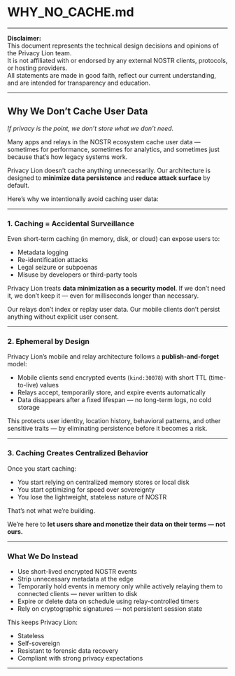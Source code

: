 # WHY_NO_CACHE.md

***

**Disclaimer:**  
This document represents the technical design decisions and opinions of the Privacy Lion team.  
It is not affiliated with or endorsed by any external NOSTR clients, protocols, or hosting providers.  
All statements are made in good faith, reflect our current understanding, and are intended for transparency and education.

***

## Why We Don’t Cache User Data

*If privacy is the point, we don’t store what we don’t need.*

Many apps and relays in the NOSTR ecosystem cache user data — sometimes for performance, sometimes for analytics, and sometimes just because that’s how legacy systems work.

Privacy Lion doesn’t cache anything unnecessarily. Our architecture is designed to **minimize data persistence** and **reduce attack surface** by default.

Here’s why we intentionally avoid caching user data:

***

### 1. Caching = Accidental Surveillance

Even short-term caching (in memory, disk, or cloud) can expose users to:

- Metadata logging  
- Re-identification attacks  
- Legal seizure or subpoenas  
- Misuse by developers or third-party tools  

Privacy Lion treats **data minimization as a security model**. If we don’t need it, we don’t keep it — even for milliseconds longer than necessary.

Our relays don’t index or replay user data. Our mobile clients don’t persist anything without explicit user consent.

***

### 2. Ephemeral by Design

Privacy Lion’s mobile and relay architecture follows a **publish-and-forget** model:

- Mobile clients send encrypted events (`kind:30078`) with short TTL (time-to-live) values  
- Relays accept, temporarily store, and expire events automatically  
- Data disappears after a fixed lifespan — no long-term logs, no cold storage

This protects user identity, location history, behavioral patterns, and other sensitive traits — by eliminating persistence before it becomes a risk.

***

### 3. Caching Creates Centralized Behavior

Once you start caching:
- You start relying on centralized memory stores or local disk  
- You start optimizing for speed over sovereignty  
- You lose the lightweight, stateless nature of NOSTR  

That’s not what we’re building.

We’re here to **let users share and monetize their data on their terms — not ours.**

***

### What We Do Instead

- Use short-lived encrypted NOSTR events  
- Strip unnecessary metadata at the edge  
- Temporarily hold events in memory only while actively relaying them to connected clients — never written to disk  
- Expire or delete data on schedule using relay-controlled timers  
- Rely on cryptographic signatures — not persistent session state  

This keeps Privacy Lion:

- Stateless  
- Self-sovereign  
- Resistant to forensic data recovery  
- Compliant with strong privacy expectations  

***
